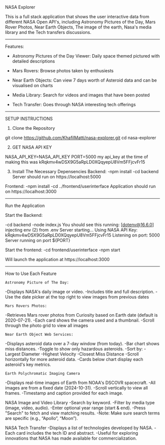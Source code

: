 NASA Explorer

This is a full stack application that shows the user interactive data from different NASA Open API's, including Astronomy Pictures of the Day, Mars Rover Photos, Near Earth Objects, The image of the earth, Nasa's media library and the Tech transfers discussions.


----------------------------------------------------------

Features:
- Astronomy Pictures of the Day Viewer: Daily space themed pictured with detailed descriptions

- Mars Rovers: Browse photos taken by enthusiests

- Near Earth Objects: Can view 7 days worth of Asteroid data and can be visualised on charts

- Media Library: Search for videos and images that have been posted

- Tech Transfer: Goes through NASA interesting tech offerings

----------------------------------------------------------
SETUP INSTRUCTIONS

1. Clone the Repository

git clone https://github.com/KhafilMatti/nasa-explorer.git
cd nasa-explorer

2. GET NASA API KEY

NASA_API_KEY=NASA_API_KEY
PORT=5000
my api_key at the time of making this was kRqkmv4wDSX9G5aRpLD0XQqyepU8Vm5FFjcvFr15

3. Install The Necessary Depensencies
Backend:
-npm install
-cd backend
Server should run on https://localhost:5000

Frontend:
-npm install
-cd ../frontend/userinterface
Application should run on https://localhost:3000

-----------------------------------------------------------

Run the Application

Start the Backend:

-cd backend
-node index.js
You should see this running:
[dotenv@16.6.0] injecting env (2) from .env
Server starting...
Using NASA API Key: kRqkmv4wDSX9G5aRpLD0XQqyepU8Vm5FFjcvFr15
Listening on port: 5000
Server running on port ${PORT}

Start the frontend:
-cd frontend/userinterface
-npm start

Will launch the application at https://localhost:3000

-----------------------------------------------------------

How to Use Each Feature

    Astronomy Picture of The Day:
-Displays NASA's daily image or video.
-Includes title and full description.
-Use the date picker at the top right to view images from  previous dates

    Mars Rovers Photos:
-Retrieves Mars rover photos from Curiosity based on Earth date (default is 2020-07-21).
-Each card shows the camera used and a thumbnail.
-Scroll through the photo grid to view all images


    Near Earth Object Web Services:
-Displays asteroid data over a 7-day window (from today).
-Bar chart shows miss distances.
-Toggle to show only hazardous asteroids.
-Sort by:
    -Largest Diameter
    -Highest Velocity
    -Closest Miss Distance
-Scroll horizontally for more asteroid data.
-Cards below chart display each asteroid's key metrics.

    Earth Polychromatic Imaging Camera
-Displays real-time images of Earth from NOAA's DSCOVR spacecraft.
-All images are from a fixed date (2024-10-31).
-Scroll vertically to view all frames.
-Timestamp and caption provided for each image.

NASA Image and Video Library
-Search by keyword.
-Filter by media type (image, video, audio).
-Enter optional year range (start & end).
-Press "Search" to fetch and view matching results.
-Note: Make sure search terms are specific (e.g., “Apollo”, “Moon”).

NASA Tech Transfer
-Displays a list of technologies developed by NASA.
-Each card includes the tech ID and abstract.
-Useful for exploring innovations that NASA has made available for commercialization.














































<!-- # Getting Started with Create React App

This project was bootstrapped with [Create React App](https://github.com/facebook/create-react-app).

## Available Scripts

In the project directory, you can run:

### `npm start`

Runs the app in the development mode.\
Open [http://localhost:3000](http://localhost:3000) to view it in your browser.

The page will reload when you make changes.\
You may also see any lint errors in the console.

### `npm test`

Launches the test runner in the interactive watch mode.\
See the section about [running tests](https://facebook.github.io/create-react-app/docs/running-tests) for more information.

### `npm run build`

Builds the app for production to the `build` folder.\
It correctly bundles React in production mode and optimizes the build for the best performance.

The build is minified and the filenames include the hashes.\
Your app is ready to be deployed!

See the section about [deployment](https://facebook.github.io/create-react-app/docs/deployment) for more information.

### `npm run eject`

**Note: this is a one-way operation. Once you `eject`, you can't go back!**

If you aren't satisfied with the build tool and configuration choices, you can `eject` at any time. This command will remove the single build dependency from your project.

Instead, it will copy all the configuration files and the transitive dependencies (webpack, Babel, ESLint, etc) right into your project so you have full control over them. All of the commands except `eject` will still work, but they will point to the copied scripts so you can tweak them. At this point you're on your own.

You don't have to ever use `eject`. The curated feature set is suitable for small and middle deployments, and you shouldn't feel obligated to use this feature. However we understand that this tool wouldn't be useful if you couldn't customize it when you are ready for it.

## Learn More

You can learn more in the [Create React App documentation](https://facebook.github.io/create-react-app/docs/getting-started).

To learn React, check out the [React documentation](https://reactjs.org/).

### Code Splitting

This section has moved here: [https://facebook.github.io/create-react-app/docs/code-splitting](https://facebook.github.io/create-react-app/docs/code-splitting)

### Analyzing the Bundle Size

This section has moved here: [https://facebook.github.io/create-react-app/docs/analyzing-the-bundle-size](https://facebook.github.io/create-react-app/docs/analyzing-the-bundle-size)

### Making a Progressive Web App

This section has moved here: [https://facebook.github.io/create-react-app/docs/making-a-progressive-web-app](https://facebook.github.io/create-react-app/docs/making-a-progressive-web-app)

### Advanced Configuration

This section has moved here: [https://facebook.github.io/create-react-app/docs/advanced-configuration](https://facebook.github.io/create-react-app/docs/advanced-configuration)

### Deployment

This section has moved here: [https://facebook.github.io/create-react-app/docs/deployment](https://facebook.github.io/create-react-app/docs/deployment)

### `npm run build` fails to minify

This section has moved here: [https://facebook.github.io/create-react-app/docs/troubleshooting#npm-run-build-fails-to-minify](https://facebook.github.io/create-react-app/docs/troubleshooting#npm-run-build-fails-to-minify) -->

